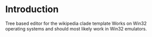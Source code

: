 # Introduction #

Tree based editor for the wikipedia clade template
Works on Win32 operating systems and should most likely work in Win32 emulators.


